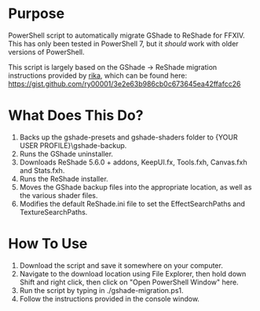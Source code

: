 # Purpose
PowerShell script to automatically migrate GShade to ReShade for FFXIV. This has only been tested in PowerShell 7, but it *should* work with older versions of PowerShell.

This script is largely based on the GShade -> ReShade migration instructions provided by [rika](https://twitter.com/lostkagamine), which can be found here: 
https://gist.github.com/ry00001/3e2e63b986cb0c673645ea42ffafcc26

# What Does This Do?
1. Backs up the gshade-presets and gshade-shaders folder to {YOUR USER PROFILE}\gshade-backup.
2. Runs the GShade uninstaller.
3. Downloads ReShade 5.6.0 + addons, KeepUI.fx, Tools.fxh, Canvas.fxh and Stats.fxh.
4. Runs the ReShade installer.
5. Moves the GShade backup files into the appropriate location, as well as the various shader files.
6. Modifies the default ReShade.ini file to set the EffectSearchPaths and TextureSearchPaths.

# How To Use
1. Download the script and save it somewhere on your computer.
2. Navigate to the download location using File Explorer, then hold down Shift and right click, then click on "Open PowerShell Window" here.
3. Run the script by typing in ./gshade-migration.ps1.
4. Follow the instructions provided in the console window.
